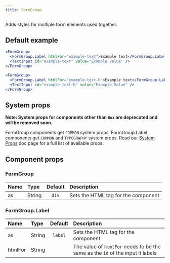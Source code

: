 ```yaml
---
title: FormGroup
---
```


Adds styles for multiple form elements used together.

## Default example

```jsx live
<FormGroup>
  <FormGroup.Label htmlFor="example-text">Example text</FormGroup.Label>
  <TextInput id="example-text" value="Example Value" />
</FormGroup>

<FormGroup>
  <FormGroup.Label htmlFor="example-text-b">Example text</FormGroup.Label>
  <TextInput id="example-text-b" value="Example Value" />
</FormGroup>
```

## System props

**Note: System props for components other than `Box` are deprecated and will be removed soon.**

FormGroup components get `COMMON` system props. FormGroup.Label components get `COMMON` and `TYPOGRAPHY` system props. Read our [System Props](/system-props) doc page for a full list of available props.

## Component props

### FormGroup

| Name | Type   | Default | Description                         |
| :--- | :----- | :-----: | :---------------------------------- |
| as   | String |  `div`  | Sets the HTML tag for the component |

### FormGroup.Label

| Name    | Type   | Default | Description                                                                    |
| :------ | :----- | :-----: | :----------------------------------------------------------------------------- |
| as      | String | `label` | Sets the HTML tag for the component                                            |
| htmlFor | String |         | The value of `htmlFor` needs to be the same as the `id` of the input it labels |
